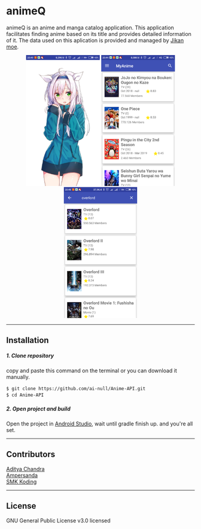 # animeQ
animeQ is an anime and manga catalog application. This application facilitates finding anime based on its title and provides detailed information of it. The data used on this aplication is provided and managed by [Jikan moe](https://jikan.moe/).

<p align="center">
  <img height="350px" src="https://raw.githubusercontent.com/ai-null/Anime-API/master/screenshots/loading-screen.png"/>
  <img height="350px" src="https://raw.githubusercontent.com/ai-null/Anime-API/master/screenshots/home-screen.png"/>
  <img height="350px" src="https://raw.githubusercontent.com/ai-null/Anime-API/master/screenshots/search-result-screen.png"/>
</p>

___
## Installation
##### 1. Clone repository
copy and paste this command on the terminal or you can download it manually.
<br />
```sh
$ git clone https://github.com/ai-null/Anime-API.git
$ cd Anime-API
```
##### 2. Open project and build
Open the project in [Android Studio](https://developer.android.com/studio), wait until gradle finish up. and you're all set.

___
## Contributors
[Aditya Chandra](https://github.com/inibukanadit) <br/>
[Ampersanda](https://github.com/ampersanda) <br/>
[SMK Koding](https://smkcoding.id/)

___
## License
GNU General Public License v3.0 licensed
